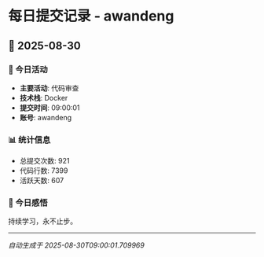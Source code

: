 # 每日提交记录 - awandeng

## 📅 2025-08-30

### 🎯 今日活动
- **主要活动**: 代码审查
- **技术栈**: Docker
- **提交时间**: 09:00:01
- **账号**: awandeng

### 📊 统计信息
- 总提交次数: 921
- 代码行数: 7399
- 活跃天数: 607

### 💭 今日感悟
持续学习，永不止步。

---
*自动生成于 2025-08-30T09:00:01.709969*

